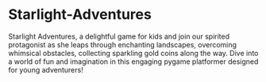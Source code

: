 # Starlight-Adventures
Starlight Adventures, a delightful game for kids and join our spirited protagonist as she leaps through enchanting landscapes, overcoming whimsical obstacles, collecting sparkling gold coins along the way. Dive into a world of fun and imagination in this engaging pygame platformer designed for young adventurers!
